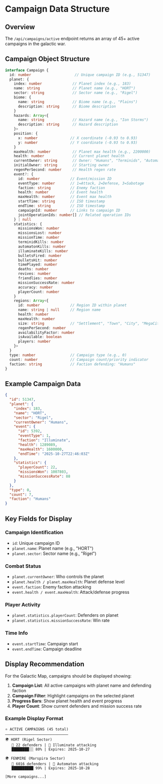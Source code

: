 # Campaign Data Structure

## Overview
The `/api/campaigns/active` endpoint returns an array of 45+ active campaigns in the galactic war.

## Campaign Object Structure

```typescript
interface Campaign {
  id: number                    // Unique campaign ID (e.g., 51347)
  planet: {
    index: number              // Planet index (e.g., 183)
    name: string               // Planet name (e.g., "HORT")
    sector: string             // Sector name (e.g., "Rigel")
    biome: {
      name: string             // Biome name (e.g., "Plains")
      description: string      // Biome description
    }
    hazards: Array<{
      name: string             // Hazard name (e.g., "Ion Storms")
      description: string      // Hazard description
    }>
    position: {
      x: number               // X coordinate (-0.93 to 0.93)
      y: number               // Y coordinate (-0.93 to 0.93)
    }
    maxHealth: number          // Planet max health (e.g., 2200000)
    health: number             // Current planet health
    currentOwner: string       // Owner: "Humans", "Terminids", "Automaton", "Illuminate"
    initialOwner: string       // Starting owner
    regenPerSecond: number     // Health regen rate
    event?: {
      id: number              // Event/mission ID
      eventType: number       // 1=Attack, 2=Defense, 3=Sabotage
      faction: string         // Enemy faction
      health: number          // Event health
      maxHealth: number       // Event max health
      startTime: string       // ISO timestamp
      endTime: string         // ISO timestamp
      campaignId: number      // Links to campaign ID
      jointOperationIds: number[] // Related operation IDs
    } | null
    statistics: {
      missionsWon: number
      missionsLost: number
      missionTime: number
      terminidKills: number
      automatonKills: number
      illuminateKills: number
      bulletsFired: number
      bulletsHit: number
      timePlayed: number
      deaths: number
      revives: number
      friendlies: number
      missionSuccessRate: number
      accuracy: number
      playerCount: number
    }
    regions: Array<{
      id: number              // Region ID within planet
      name: string | null     // Region name
      health: number
      maxHealth: number
      size: string            // "Settlement", "Town", "City", "MegaCity"
      regenPerSecond: number
      availabilityFactor: number
      isAvailable: boolean
      players: number
    }>
  }
  type: number                // Campaign type (e.g., 0)
  count: number               // Campaign count/priority indicator
  faction: string             // Faction defending: "Humans"
}
```

## Example Campaign Data
```json
{
  "id": 51347,
  "planet": {
    "index": 183,
    "name": "HORT",
    "sector": "Rigel",
    "currentOwner": "Humans",
    "event": {
      "id": 5392,
      "eventType": 1,
      "faction": "Illuminate",
      "health": 1289089,
      "maxHealth": 1600000,
      "endTime": "2025-10-27T22:46:03Z"
    },
    "statistics": {
      "playerCount": 22,
      "missionsWon": 1007803,
      "missionSuccessRate": 88
    }
  },
  "type": 0,
  "count": 7,
  "faction": "Humans"
}
```

## Key Fields for Display

### Campaign Identification
- `id`: Unique campaign ID
- `planet.name`: Planet name (e.g., "HORT")
- `planet.sector`: Sector name (e.g., "Rigel")

### Combat Status
- `planet.currentOwner`: Who controls the planet
- `planet.health / planet.maxHealth`: Planet defense level
- `event.faction`: Enemy faction attacking
- `event.health / event.maxHealth`: Attack/defense progress

### Player Activity
- `planet.statistics.playerCount`: Defenders on planet
- `planet.statistics.missionSuccessRate`: Win rate

### Time Info
- `event.startTime`: Campaign start
- `event.endTime`: Campaign deadline

## Display Recommendation

For the Galactic Map, campaigns should be displayed showing:
1. **Campaign List**: All active campaigns with planet name and defending faction
2. **Campaign Filter**: Highlight campaigns on the selected planet
3. **Progress Bars**: Show planet health and event progress
4. **Player Count**: Show current defenders and mission success rate

### Example Display Format
```
⭐ ACTIVE CAMPAIGNS (45 total)
─────────────────────────────
🌍 HORT (Rigel Sector)
   👥 22 defenders | 🔴 Illuminate attacking
   ████████░░ 80% | Expires: 2025-10-27

🌍 FENMIRE (Marspira Sector) 
   👥 6016 defenders | 🤖 Automaton attacking
   ██████████ 99% | Expires: 2025-10-28

[More campaigns...]
```
